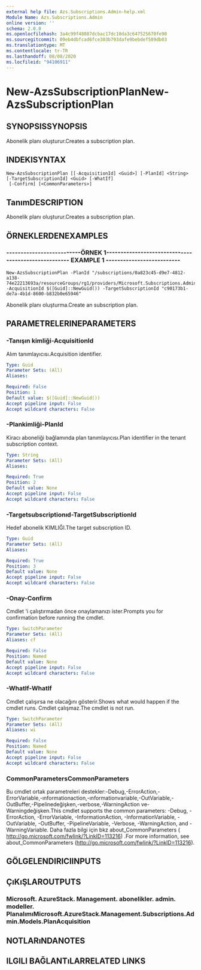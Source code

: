 ```yaml
---
external help file: Azs.Subscriptions.Admin-help.xml
Module Name: Azs.Subscriptions.Admin
online version: ''
schema: 2.0.0
ms.openlocfilehash: 3a4c99f48087dcbac17dc10da3c647525670fe90
ms.sourcegitcommit: 09eb4dbfcad6fce303b793dafe9bebdef589db03
ms.translationtype: MT
ms.contentlocale: tr-TR
ms.lasthandoff: 08/08/2020
ms.locfileid: "94106911"
---
```

# <span data-ttu-id="c7276-101">New-AzsSubscriptionPlan</span><span class="sxs-lookup"><span data-stu-id="c7276-101">New-AzsSubscriptionPlan</span></span>

## <span data-ttu-id="c7276-102">SYNOPSIS</span><span class="sxs-lookup"><span data-stu-id="c7276-102">SYNOPSIS</span></span>
<span data-ttu-id="c7276-103">Abonelik planı oluşturur.</span><span class="sxs-lookup"><span data-stu-id="c7276-103">Creates a subscription plan.</span></span>

## <span data-ttu-id="c7276-104">INDEKI</span><span class="sxs-lookup"><span data-stu-id="c7276-104">SYNTAX</span></span>

```
New-AzsSubscriptionPlan [[-AcquisitionId] <Guid>] [-PlanId] <String> [-TargetSubscriptionId] <Guid> [-WhatIf]
 [-Confirm] [<CommonParameters>]
```

## <span data-ttu-id="c7276-105">Tanım</span><span class="sxs-lookup"><span data-stu-id="c7276-105">DESCRIPTION</span></span>
<span data-ttu-id="c7276-106">Abonelik planı oluşturur.</span><span class="sxs-lookup"><span data-stu-id="c7276-106">Creates a subscription plan.</span></span>

## <span data-ttu-id="c7276-107">ÖRNEKLERDEN</span><span class="sxs-lookup"><span data-stu-id="c7276-107">EXAMPLES</span></span>

### <span data-ttu-id="c7276-108">--------------------------ÖRNEK 1--------------------------</span><span class="sxs-lookup"><span data-stu-id="c7276-108">-------------------------- EXAMPLE 1 --------------------------</span></span>
```
New-AzsSubscriptionPlan -PlanId "/subscriptions/0a823c45-d9e7-4812-a138-74e22213693a/resourceGroups/rg1/providers/Microsoft.Subscriptions.Admin/plans/plan1" -AcquisitionId $([Guid]::NewGuid()) -TargetSubscriptionId "c90173b1-de7a-4b1d-8600-b832b0e65946"
```

<span data-ttu-id="c7276-109">Abonelik planı oluşturma.</span><span class="sxs-lookup"><span data-stu-id="c7276-109">Create an subscription plan.</span></span>

## <span data-ttu-id="c7276-110">PARAMETRELERINE</span><span class="sxs-lookup"><span data-stu-id="c7276-110">PARAMETERS</span></span>

### <span data-ttu-id="c7276-111">-Tanışın kimliği</span><span class="sxs-lookup"><span data-stu-id="c7276-111">-AcquisitionId</span></span>
<span data-ttu-id="c7276-112">Alım tanımlayıcısı.</span><span class="sxs-lookup"><span data-stu-id="c7276-112">Acquisition identifier.</span></span>

```yaml
Type: Guid
Parameter Sets: (All)
Aliases: 

Required: False
Position: 1
Default value: $([Guid]::NewGuid())
Accept pipeline input: False
Accept wildcard characters: False
```

### <span data-ttu-id="c7276-113">-Plankimliği</span><span class="sxs-lookup"><span data-stu-id="c7276-113">-PlanId</span></span>
<span data-ttu-id="c7276-114">Kiracı aboneliği bağlamında plan tanımlayıcısı.</span><span class="sxs-lookup"><span data-stu-id="c7276-114">Plan identifier in the tenant subscription context.</span></span>

```yaml
Type: String
Parameter Sets: (All)
Aliases: 

Required: True
Position: 2
Default value: None
Accept pipeline input: False
Accept wildcard characters: False
```

### <span data-ttu-id="c7276-115">-Targetsubscriptionıd</span><span class="sxs-lookup"><span data-stu-id="c7276-115">-TargetSubscriptionId</span></span>
<span data-ttu-id="c7276-116">Hedef abonelik KIMLIĞI.</span><span class="sxs-lookup"><span data-stu-id="c7276-116">The target subscription ID.</span></span>

```yaml
Type: Guid
Parameter Sets: (All)
Aliases: 

Required: True
Position: 3
Default value: None
Accept pipeline input: False
Accept wildcard characters: False
```

### <span data-ttu-id="c7276-117">-Onay</span><span class="sxs-lookup"><span data-stu-id="c7276-117">-Confirm</span></span>
<span data-ttu-id="c7276-118">Cmdlet 'i çalıştırmadan önce onaylamanızı ister.</span><span class="sxs-lookup"><span data-stu-id="c7276-118">Prompts you for confirmation before running the cmdlet.</span></span>

```yaml
Type: SwitchParameter
Parameter Sets: (All)
Aliases: cf

Required: False
Position: Named
Default value: None
Accept pipeline input: False
Accept wildcard characters: False
```

### <span data-ttu-id="c7276-119">-WhatIf</span><span class="sxs-lookup"><span data-stu-id="c7276-119">-WhatIf</span></span>
<span data-ttu-id="c7276-120">Cmdlet çalışırsa ne olacağını gösterir.</span><span class="sxs-lookup"><span data-stu-id="c7276-120">Shows what would happen if the cmdlet runs.</span></span>
<span data-ttu-id="c7276-121">Cmdlet çalışmaz.</span><span class="sxs-lookup"><span data-stu-id="c7276-121">The cmdlet is not run.</span></span>

```yaml
Type: SwitchParameter
Parameter Sets: (All)
Aliases: wi

Required: False
Position: Named
Default value: None
Accept pipeline input: False
Accept wildcard characters: False
```

### <span data-ttu-id="c7276-122">CommonParameters</span><span class="sxs-lookup"><span data-stu-id="c7276-122">CommonParameters</span></span>
<span data-ttu-id="c7276-123">Bu cmdlet ortak parametreleri destekler:-Debug,-ErrorAction,-ErrorVariable,-ınformationaction,-ınformationvariable,-OutVariable,-OutBuffer,-Pipelinedeğişken,-verbose,-WarningAction ve-Warningdeğişken.</span><span class="sxs-lookup"><span data-stu-id="c7276-123">This cmdlet supports the common parameters: -Debug, -ErrorAction, -ErrorVariable, -InformationAction, -InformationVariable, -OutVariable, -OutBuffer, -PipelineVariable, -Verbose, -WarningAction, and -WarningVariable.</span></span> <span data-ttu-id="c7276-124">Daha fazla bilgi için bkz about_CommonParameters ( http://go.microsoft.com/fwlink/?LinkID=113216) .</span><span class="sxs-lookup"><span data-stu-id="c7276-124">For more information, see about_CommonParameters (http://go.microsoft.com/fwlink/?LinkID=113216).</span></span>

## <span data-ttu-id="c7276-125">GÖLGELENDIRICI</span><span class="sxs-lookup"><span data-stu-id="c7276-125">INPUTS</span></span>

## <span data-ttu-id="c7276-126">ÇıKıŞLAR</span><span class="sxs-lookup"><span data-stu-id="c7276-126">OUTPUTS</span></span>

### <span data-ttu-id="c7276-127">Microsoft. AzureStack. Management. abonelikler. admin. modeller. Planalımı</span><span class="sxs-lookup"><span data-stu-id="c7276-127">Microsoft.AzureStack.Management.Subscriptions.Admin.Models.PlanAcquisition</span></span>

## <span data-ttu-id="c7276-128">NOTLARıNDA</span><span class="sxs-lookup"><span data-stu-id="c7276-128">NOTES</span></span>

## <span data-ttu-id="c7276-129">ILGILI BAĞLANTıLAR</span><span class="sxs-lookup"><span data-stu-id="c7276-129">RELATED LINKS</span></span>


